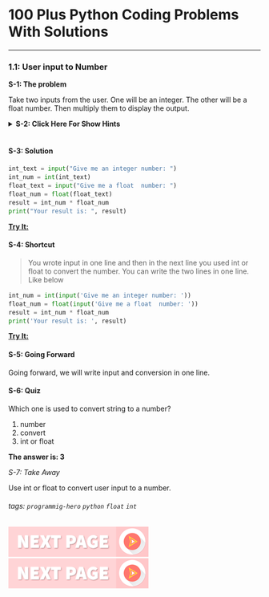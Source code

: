 # 100 Plus Python Coding Problems With Solutions
---

### 1.1: User input to Number

**S-1: The problem**

Take two inputs from the user. One will be an integer. The other will be a float number. Then multiply them to display the output.

<details>
   <summary><b>S-2: Click Here For Show Hints</b></summary>
   <p>Use input. By default, input gives you a string. Then use int and float to convert the input to a number. And then multiply them. <br><br>That’s it.</p>
 </details>
<br>

#### S-3: Solution

```python
int_text = input("Give me an integer number: ")
int_num = int(int_text)
float_text = input("Give me a float  number: ")
float_num = float(float_text)
result = int_num * float_num
print("Your result is: ", result)
```

**[Try It:](/#)**


#### S-4: Shortcut

> You wrote input in one line and then in the next line you used int or float to convert the number. You can write the two lines in one line. Like below 

```python
int_num = int(input('Give me an integer number: '))
float_num = float(input('Give me a float  number: '))
result = int_num * float_num
print('Your result is: ', result)
```

**[Try It:](/#)**
&nbsp;
#### S-5: Going Forward

Going forward, we will write input and conversion in one line.

#### S-6: Quiz

Which one is used to convert string to a number?


1. number
2. convert
3. int or float

**The answer is: 3**


*S-7: Take Away*

Use int or float to convert user input to a number.
&nbsp;
###### tags: `programmig-hero` `python` `float` `int`


![NEXT PAGE](/assets/next-button.png)
[![Next Page](/assets/next-button.png)](/Easy-ones/Math-Power.md)
